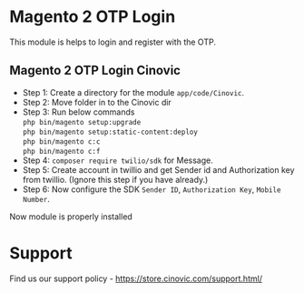 # Magento 2 OTP Login

This module is helps to login and register with the OTP.

## Magento 2 OTP Login Cinovic

- Step 1: Create a directory for the module `app/code/Cinovic`.
- Step 2: Move folder in to the Cinovic dir
- Step 3: Run below commands<br/>
    `php bin/magento setup:upgrade`<br/>
    `php bin/magento setup:static-content:deploy`<br/>
    `php bin/magento c:c`<br/>
    `php bin/magento c:f`
- Step 4: `composer require twilio/sdk` for Message.
- Step 5: Create account in twillio and get Sender id and Authorization key from twillio. (Ignore this step if you have already.)
- Step 6: Now configure the SDK `Sender ID`, `Authorization Key`, `Mobile Number`.

Now module is properly installed

# Support

Find us our support policy - https://store.cinovic.com/support.html/
